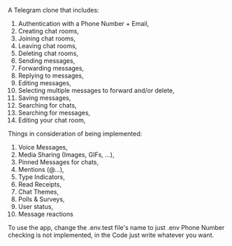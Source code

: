 A Telegram clone that includes:

1. Authentication with a Phone Number + Email,
2. Creating chat rooms,
3. Joining chat rooms,
4. Leaving chat rooms,
5. Deleting chat rooms,
6. Sending messages,
7. Forwarding messages,
8. Replying to messages,
9. Editing messages,
10. Selecting multiple messages to forward and/or delete,
11. Saving messages,
12. Searching for chats,
13. Searching for messages,
14. Editing your chat room,

Things in consideration of being implemented:
1. Voice Messages,
2. Media Sharing (Images, GIFs, ...),
3. Pinned Messages for chats,
4. Mentions (@...),
5. Type Indicators,
6. Read Receipts,
7. Chat Themes,
8. Polls & Surveys,
9. User status,
10. Message reactions

To use the app, change the .env.test file's name to just .env
Phone Number checking is not implemented, in the Code just write whatever you want.
